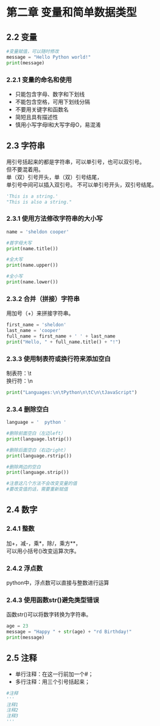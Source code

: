 # 第二章 变量和简单数据类型

## 2.2 变量

```python
#变量赋值，可以随时修改
message = "Hello Python world!"
print(message)
```  

### 2.2.1 变量的命名和使用

* 只能包含字母、数字和下划线  
* 不能包含空格，可用下划线分隔  
* 不要用关键字和函数名  
* 简短且具有描述性  
* 慎用小写字母l和大写字母O，易混淆  

## 2.3 字符串

用引号括起来的都是字符串，可以单引号，也可以双引号。  
但不要混着用。  
单（双）引号开头，单（双）引号结尾，  
单引号中间可以插入双引号。
不可以单引号开头，双引号结尾。  
```python
'This is a string.'
"This is also a string."
```

### 2.3.1 使用方法修改字符串的大小写

```python
name = 'sheldon cooper'

#首字母大写
print(name.title())

#全大写
print(name.upper())

#全小写
print(name.lower())
```  

### 2.3.2 合并（拼接）字符串

用加号（+）来拼接字符串。  
```python
first_name = 'sheldon'
last_name = 'cooper'
full_name = first_name + ' ' + last_name
print("Hello, " + full_name.title() + "!")
```  

### 2.3.3 使用制表符或换行符来添加空白

制表符：\t  
换行符：\n  
```python
print("Languages:\n\tPython\n\tC\n\tJavaScript")
```

### 2.3.4 删除空白

```python
language = '  python '

#删除前面空白（左边left）
print(language.lstrip())

#删除后面空白（右边right）
print(language.rstrip())

#删除两边的空白
print(language.strip())

#注意这几个方法不会改变变量的值
#要改变值的话，需要重新赋值

```

## 2.4 数字

### 2.4.1 整数

加+，减-，乘*，除/，乘方**，  
可以用小括号()改变运算次序。  

### 2.4.2 浮点数

python中，浮点数可以直接与整数进行运算

### 2.4.3 使用函数str()避免类型错误

函数str()可以将数字转换为字符串。  
```python
age = 23
message = "Happy " + str(age) + "rd Birthday!"
print(message)
```

## 2.5 注释

* 单行注释：在这一行前加一个#；  
* 多行注释：用三个引号括起来；  
```python
#注释
'''
注释1
注释2
注释3
'''
```